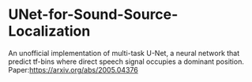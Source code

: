 # UNet-for-Sound-Source-Localization
An unofficial implementation of multi-task U-Net, a neural network that predict tf-bins where direct speech signal occupies a dominant position.
Paper:https://arxiv.org/abs/2005.04376
